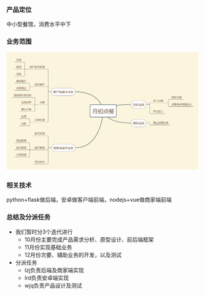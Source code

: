### 产品定位

中小型餐馆，消费水平中下

### 业务范围

![思维导图](https://raw.githubusercontent.com/early-month-subsidy/dashboard/gh-pages/assets/images/mindmap.png)

### 相关技术

python+flask做后端，安卓做客户端前端，nodejs+vue做商家端前端

### 总结及分派任务

* 我们暂时分3个迭代进行
  * 10月份主要完成产品需求分析、原型设计、前后端框架
  * 11月份实现基础业务
  * 12月份次要、辅助业务的开发，以及测试
* 分派任务
  * lzj负责后端及商家端实现
  * lrd负责安卓端实现
  * wjq负责产品设计及测试

